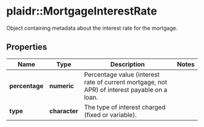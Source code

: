 # plaidr::MortgageInterestRate

Object containing metadata about the interest rate for the mortgage.

## Properties
Name | Type | Description | Notes
------------ | ------------- | ------------- | -------------
**percentage** | **numeric** | Percentage value (interest rate of current mortgage, not APR) of interest payable on a loan. | 
**type** | **character** | The type of interest charged (fixed or variable). | 


